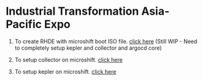 # Industrial Transformation Asia-Pacific Expo


1. To create RHDE with microshift boot ISO file. [click here](rhel-edge-microshift-iso-builder/README.md) (Still WIP - Need to completely setup kepler and collector and argocd core)

2. To setup collector on microshift. [click here](edge-device-opentelemetry-collector/README.md)

3. To setup kepler on microshift. [click here](edge-device-kepler/README.md)